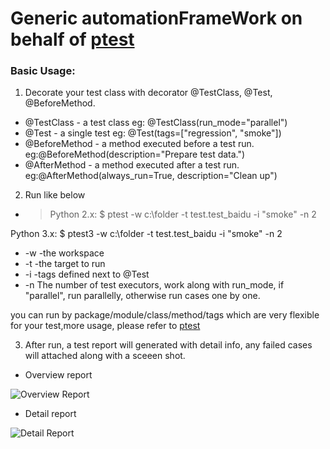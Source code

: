 # Generic automationFrameWork on behalf of [ptest](https://pypi.python.org/pypi/ptest)

### Basic Usage:
1. Decorate your test class with decorator @TestClass, @Test, @BeforeMethod.
* @TestClass - a test class eg: @TestClass(run_mode="parallel")
* @Test - a single test eg: @Test(tags=["regression", "smoke"])
* @BeforeMethod - a method executed before a test run. eg:@BeforeMethod(description="Prepare test data.")
* @AfterMethod - a method executed after a test run. eg:@AfterMethod(always_run=True, description="Clean up")

2. Run like below
* >Python 2.x:
 $ ptest -w c:\folder -t test.test_baidu -i "smoke" -n 2

 Python 3.x:
 $ ptest3 -w c:\folder -t test.test_baidu -i "smoke" -n 2

* -w -the workspace
* -t -the target to run
* -i -tags defined next to @Test
* -n The number of test executors, work along with run_mode, if "parallel", run parallelly, otherwise run cases one by one.

you can run by package/module/class/method/tags which are very flexible for your test,more usage, please refer to [ptest](https://pypi.python.org/pypi/ptest)

3. After run, a test report will generated with detail info, any failed cases will attached along with a sceeen shot.

* Overview report

![Overview Report](http://helloqa.com/2017/05/16/%E6%B5%8B%E8%AF%95%E6%A1%86%E6%9E%B6/%E4%BB%8B%E7%BB%8D%E4%B8%80%E4%B8%AA%E5%A5%BD%E7%9A%84%E6%B5%8B%E8%AF%95%E6%A1%86%E6%9E%B6/1.webp)

* Detail report

![Detail Report](http://helloqa.com/2017/05/16/%E6%B5%8B%E8%AF%95%E6%A1%86%E6%9E%B6/%E4%BB%8B%E7%BB%8D%E4%B8%80%E4%B8%AA%E5%A5%BD%E7%9A%84%E6%B5%8B%E8%AF%95%E6%A1%86%E6%9E%B6/2.webp)


